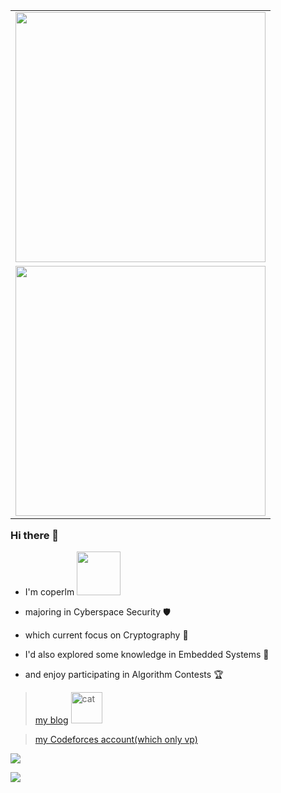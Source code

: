 <table align='right'>
<tr><td><img src="https://github-readme-stats.vercel.app/api?username=coperlm&count_private=true&show_icons=true&theme=cobalt" width="400"></td></tr>
<tr><td><img src="https://stats.justsong.cn/api/nowcoder?id=962349741" width="400" /></td></tr>
</table>

### Hi there 👋

- I'm coperlm <img src="https://raw.githubusercontent.com/JoeyBling/JoeyBling/master/pic/pusheencode.gif" width="70px" />

- majoring in Cyberspace Security 🛡️
  
- which current focus on Cryptography 🔐
  
- I'd also explored some knowledge in Embedded Systems 🤖

- and enjoy participating in Algorithm Contests 🏆


> [my blog](https://coperlm.github.io/) <img src="https://media.giphy.com/media/mGcNjsfWAjY5AEZNw6/giphy.gif" width="50" alt="cat">

> [my Codeforces account(which only vp)](https://codeforces.com/profile/coperlm)

![](https://github-readme-activity-graph.vercel.app/graph?username=coperlm&theme=react-dark)

![](https://github-profile-trophy.vercel.app/?username=coperlm)

